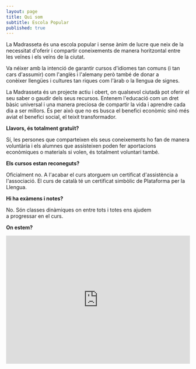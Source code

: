 ```yaml
---
layout: page
title: Qui som
subtitle: Escola Popular
published: true
---
```

La Madrasseta és una escola popular i sense ànim de lucre que neix de la necessitat d'oferir i compartir coneixements de manera horitzontal entre les veïnes i els veïns de la ciutat.

Va néixer amb la intenció de garantir cursos d'idiomes tan comuns (i tan cars d'assumir) com l'anglès i l'alemany però també de donar a conèixer llengües i cultures tan riques com l'àrab o la llengua de signes.

La Madrasseta és un projecte actiu i obert, on qualsevol ciutadà pot oferir el seu saber o gaudir dels seus recursos. Entenem l'educació com un dret bàsic universal i una manera preciosa de compartir la vida i aprendre cada dia a ser millors. És per això que no es busca el benefici econòmic sinó més aviat el benefici social, el teixit transformador.

**Llavors, és totalment gratuït?**

Sí, les persones que comparteixen els seus coneixements ho fan de manera voluntària i els alumnes que assisteixen poden fer aportacions econòmiques o materials si volen, és totalment voluntari també.

**Els cursos estan reconeguts?**

Oficialment no. A l'acabar el curs atorguem un certificat d'assistència a l'associació.
El curs de català té un certificat simbòlic de Plataforma per la Llengua.

**Hi ha exàmens i notes?**

No. Són classes dinàmiques on entre tots i totes ens ajudem a progressar en el curs.

**On estem?**

<!---
Aqui va el codigo del mapa, no editar.
--->

<style>.mapouter{position:relative;text-align:right;height:350px;width:100%;}.gmap_canvas {overflow:hidden;background:none!important;height:350px;width:100%;}</style>
<!---<style>@media screen and (min-width : 0px) and (max-width : 767px){
.mapouter {
  overflow: hidden;
  padding-top: 56.25%;
  position: relative;
}
 
.mapouter iframe {
   border: 0;
   height: 100%;
   left: 0;
   position: absolute;
   top: 0;
   width: 100%;
}
}</style>--->
<div class="mapouter"><div class="gmap_canvas"><iframe width="100%" height="100%" id="gmap_canvas" src="https://maps.google.com/maps?q=l'obrera%20sabadell&t=&z=17&ie=UTF8&iwloc=&output=embed" frameborder="0" scrolling="no" marginheight="0" marginwidth="0"></iframe></div></div>

<!---
Aqui termina el codigo del mapa.
--->
